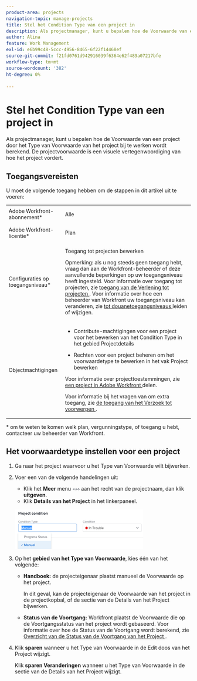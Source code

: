 ```yaml
---
product-area: projects
navigation-topic: manage-projects
title: Stel het Condition Type van een project in
description: Als projectmanager, kunt u bepalen hoe de Voorwaarde van een project door het Type van Voorwaarde van het project bij te werken wordt berekend. De projectvoorwaarde is een visuele vertegenwoordiging van hoe het project vordert.
author: Alina
feature: Work Management
exl-id: e6b99c48-5ccc-4956-8465-6f22f14468ef
source-git-commit: f21fd0761d942916039f6364e62f489a07217bfe
workflow-type: tm+mt
source-wordcount: '382'
ht-degree: 0%

---
```


# Stel het Condition Type van een project in

Als projectmanager, kunt u bepalen hoe de Voorwaarde van een project door het Type van Voorwaarde van het project bij te werken wordt berekend. De projectvoorwaarde is een visuele vertegenwoordiging van hoe het project vordert.

## Toegangsvereisten

U moet de volgende toegang hebben om de stappen in dit artikel uit te voeren:

<table style="table-layout:auto"> 
 <col> 
 <col> 
 <tbody> 
  <tr> 
   <td role="rowheader">Adobe Workfront-abonnement*</td> 
   <td> <p>Alle</p> </td> 
  </tr> 
  <tr> 
   <td role="rowheader">Adobe Workfront-licentie*</td> 
   <td> <p>Plan </p> </td> 
  </tr> 
  <tr> 
   <td role="rowheader">Configuraties op toegangsniveau*</td> 
   <td> <p>Toegang tot projecten bewerken</p> <p>Opmerking: als u nog steeds geen toegang hebt, vraag dan aan de Workfront-beheerder of deze aanvullende beperkingen op uw toegangsniveau heeft ingesteld. Voor informatie over toegang tot projecten, zie <a href="../../../administration-and-setup/add-users/configure-and-grant-access/grant-access-projects.md" class="MCXref xref"> toegang van de Verlening tot projecten </a>. Voor informatie over hoe een beheerder van Workfront uw toegangsniveau kan veranderen, zie <a href="../../../administration-and-setup/add-users/configure-and-grant-access/create-modify-access-levels.md" class="MCXref xref"> tot douanetoegangsniveaus </a> leiden of wijzigen. </p> </td> 
  </tr> 
  <tr> 
   <td role="rowheader">Objectmachtigingen</td> 
   <td> 
    <ul> 
     <li> <p>Contribute-machtigingen voor een project voor het bewerken van het Condition Type in het gebied Projectdetails </p> </li> 
     <li> <p>Rechten voor een project beheren om het voorwaardetype te bewerken in het vak Project bewerken</p> </li> 
    </ul> <p> Voor informatie over projecttoestemmingen, zie <a href="../../../workfront-basics/grant-and-request-access-to-objects/share-a-project.md" class="MCXref xref"> een project in Adobe Workfront </a> delen.</p> <p>Voor informatie bij het vragen van om extra toegang, zie <a href="../../../workfront-basics/grant-and-request-access-to-objects/request-access.md" class="MCXref xref"> de toegang van het Verzoek tot voorwerpen </a>.</p> </td> 
  </tr> 
 </tbody> 
</table>

&#42; om te weten te komen welk plan, vergunningstype, of toegang u hebt, contacteer uw beheerder van Workfront.

## Het voorwaardetype instellen voor een project

1. Ga naar het project waarvoor u het Type van Voorwaarde wilt bijwerken.
1. Voer een van de volgende handelingen uit:

   * Klik het **Meer** menu ![&#x200B; Meer menu &#x200B;](assets/qs-more-menu.png) aan het recht van de projectnaam, dan klik **uitgeven**.
   * Klik **Details van het Project** in het linkerpaneel.

   ![](assets/update-condition-type-nwe-350x108.png)

1. Op het **gebied van het Type van Voorwaarde**, kies één van het volgende:

   * **Handboek:** de projecteigenaar plaatst manueel de Voorwaarde op het project.

     In dit geval, kan de projecteigenaar de Voorwaarde van het project in de projectkopbal, of de sectie van de Details van het Project bijwerken.

   * **Status van de Voortgang:** Workfront plaatst de Voorwaarde die op de Voortgangsstatus van het project wordt gebaseerd. Voor informatie over hoe de Status van de Voortgang wordt berekend, zie [&#x200B; Overzicht van de Status van de Voortgang van het Project &#x200B;](../../../manage-work/projects/planning-a-project/project-progress-status.md).

1. Klik **sparen** wanneer u het Type van Voorwaarde in de Edit doos van het Project wijzigt.

   Klik **sparen Veranderingen** wanneer u het Type van Voorwaarde in de sectie van de Details van het Project wijzigt.


